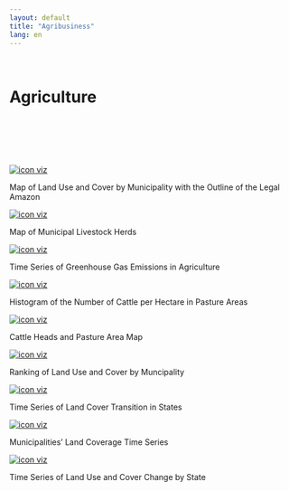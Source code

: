 ```yaml
---
layout: default
title: "Agribusiness"
lang: en
---
```


<link rel="stylesheet" href="style.css">

<br>

<h1 class="title-about">Agriculture</h1>

<br>
<br>
<br>
<br>
<br>

<div class="imagens-container">
   <div class="icone-bloco">
    <a href="{{ site.baseurl }}/en/viz/mapa-de-cobertura-dos-municipios" target="_blank" rel="noopener noreferrer">
      <img src="{{ site.baseurl }}/assets/img/icons_viz/icon_mapa_cobertura_mun.png" alt="icon viz">
    </a><br>
    <p>Map of Land Use and Cover by Municipality with the Outline of the Legal Amazon</p>
   </div>

   <div class="icone-bloco">
    <a href="{{ site.baseurl }}/en/viz/mapa-do-efetivo-pecuario-dos-municipios" target="_blank" rel="noopener noreferrer">
      <img src="{{ site.baseurl }}/assets/img/icons_viz/icon_map_rebanho.png" alt="icon viz">
    </a><br>
    <p>Map of Municipal Livestock Herds</p>
   </div>

   <div class="icone-bloco">
    <a href="{{ site.baseurl }}/en/viz/series-temporais-de-emissoes-de-gases-estufa-na-agropecuaria" target="_blank" rel="noopener noreferrer">
      <img src="{{ site.baseurl }}/assets/img/icons_viz/icon_ts_gases_estufa.png" alt="icon viz">
    </a><br>
    <p>Time Series of Greenhouse Gas Emissions in Agriculture</p>
   </div>

   <div class="icone-bloco">
    <a href="{{ site.baseurl }}/en/viz/histograma-da-quantidade-de-bois-por-hectare-em-areas-de-pastagem" target="_blank" rel="noopener noreferrer">
      <img src="{{ site.baseurl }}/assets/img/icons_viz/icon_hist_bois_por_hectare.jpg" alt="icon viz">
    </a><br>
    <p>Histogram of the Number of Cattle per Hectare in Pasture Areas</p>
   </div>

   <div class="icone-bloco">
    <a href="{{ site.baseurl }}/en/viz/mapa-gado-pastagem" target="_blank" rel="noopener noreferrer">
      <img src="{{ site.baseurl }}/assets/img/icons_viz/icon_mapa-gado-pastagem.png" alt="icon viz">
    </a><br>
    <p>Cattle Heads and Pasture Area Map</p>
   </div>

   <div class="icone-bloco">
    <a href="{{ site.baseurl }}/en/viz/ranking-cobertura-terra" target="_blank" rel="noopener noreferrer">
      <img src="{{ site.baseurl }}/assets/img/icons_viz/icon_ranking-cobertura-terra.png" alt="icon viz">
    </a><br>
    <p>Ranking of Land Use and Cover by Muncipality</p>
   </div>

   <div class="icone-bloco">
    <a href="{{ site.baseurl }}/en/viz/series-temporais-da-transicao-de-cobertura-de-terra-dos-estados" target="_blank" rel="noopener noreferrer">
      <img src="{{ site.baseurl }}/assets/img/icons_viz/icon_ts_mudanca_de_cobertura_dos_estados.png" alt="icon viz">
    </a><br>
    <p>Time Series of Land Cover Transition in States</p>
   </div>

   <div class="icone-bloco">
    <a href="{{ site.baseurl }}/en/viz/series-temporais-de-cobertura-da-terra-dos-municipios" target="_blank" rel="noopener noreferrer">
      <img src="{{ site.baseurl }}/assets/img/icons_viz/icon_ts_mudanca_de_cobertura_dos_municipios.png" alt="icon viz">
    </a><br>
    <p>Municipalities’ Land Coverage Time Series</p>
   </div>

   <div class="icone-bloco">
    <a href="{{ site.baseurl }}/en/viz/series-temporais-de-uso-e-cobertura-de-terra-dos-estados" target="_blank" rel="noopener noreferrer">
      <img src="{{ site.baseurl }}/assets/img/icons_viz/icon_series-temporais-de-uso-e-cobertura-de-terra-dos-estados.png" alt="icon viz">
    </a><br>
    <p>Time Series of Land Use and Cover Change by State</p>
   </div>


  </div>

<br>
<br>
<br>
<br>
